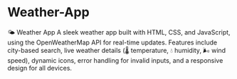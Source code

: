 # Weather-App
🌤️ Weather App A sleek weather app built with HTML, CSS, and JavaScript, using the OpenWeatherMap API for real-time updates. Features include city-based search, live weather details (🌡️ temperature, 💧 humidity, 🌬️ wind speed), dynamic icons, error handling for invalid inputs, and a responsive design for all devices.
